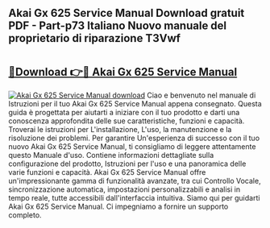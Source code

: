 ## Akai Gx 625 Service Manual Download gratuit PDF - Part-p73 Italiano Nuovo manuale del proprietario di riparazione T3Vwf

# <h2><a href="http://dfecp4.blite.top/?on=Akai+Gx+625+Service+Manual">🔗Download 👉🔴 Akai Gx 625 Service Manual</a></h2>

[![Akai Gx 625 Service Manual download](https://i.imgur.com/lujVjoI.png)](http://dfecp4.blite.top/?on=Akai+Gx+625+Service+Manual)
Ciao e benvenuto nel manuale di Istruzioni per il tuo Akai Gx 625 Service Manual appena consegnato. Questa guida è progettata per aiutarti a iniziare con il tuo prodotto e darti una conoscenza approfondita delle sue caratteristiche, funzioni e capacità. Troverai le istruzioni per L'installazione, L'uso, la manutenzione e la risoluzione dei problemi. Per garantire Un'esperienza di successo con il tuo nuovo Akai Gx 625 Service Manual, ti consigliamo di leggere attentamente questo Manuale d'uso. Contiene informazioni dettagliate sulla configurazione del prodotto, Istruzioni per l'uso e una panoramica delle varie funzioni e capacità. Akai Gx 625 Service Manual offre un'impressionante gamma di funzionalità avanzate, tra cui Controllo Vocale, sincronizzazione automatica, impostazioni personalizzabili e analisi in tempo reale, tutte accessibili dall'interfaccia intuitiva. Siamo qui per guidarti Akai Gx 625 Service Manual. Ci impegniamo a fornire un supporto completo.
